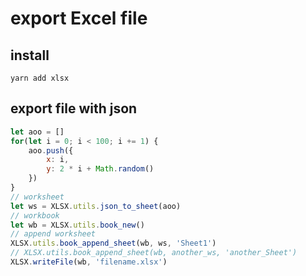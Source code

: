 # export Excel file

## install 
`yarn add xlsx`

## export file with json
```js
let aoo = []
for(let i = 0; i < 100; i += 1) {
    aoo.push({
        x: i,
        y: 2 * i + Math.random()
    })
}
// worksheet
let ws = XLSX.utils.json_to_sheet(aoo)
// workbook
let wb = XLSX.utils.book_new()
// append worksheet
XLSX.utils.book_append_sheet(wb, ws, 'Sheet1')
// XLSX.utils.book_append_sheet(wb, another_ws, 'another_Sheet')
XLSX.writeFile(wb, 'filename.xlsx')
```
